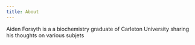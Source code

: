 ```yaml
---
title: About
---
```


Aiden Forsyth is a a biochemistry graduate of Carleton University sharing his thoughts on various subjets
